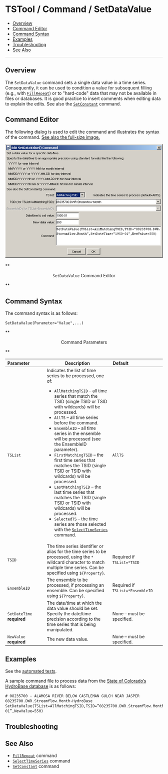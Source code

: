 # TSTool / Command / SetDataValue #

* [Overview](#overview)
* [Command Editor](#command-editor)
* [Command Syntax](#command-syntax)
* [Examples](#examples)
* [Troubleshooting](#troubleshooting)
* [See Also](#see-also)

-------------------------

## Overview ##

The `SetDataValue` command sets a single data value in a time series.
Consequently, it can be used to condition a value for subsequent filling (e.g., with
[`FillRepeat`](../FillRepeat/FillRepeat)) or to "hard-code" data that may not be available in files or databases.
It is good practice to insert comments when editing data to explain the edits.
See also the [`SetConstant`](../SetConstant/SetConstant) command.

## Command Editor ##

The following dialog is used to edit the command and illustrates the syntax of the command.
<a href="../SetDataValue.png">See also the full-size image.</a>

![SetDataValue](SetDataValue.png)

**<p style="text-align: center;">
`SetDataValue` Command Editor
</p>**

## Command Syntax ##

The command syntax is as follows:

```text
SetDataValue(Parameter="Value",...)
```
**<p style="text-align: center;">
Command Parameters
</p>**

|**Parameter**&nbsp;&nbsp;&nbsp;&nbsp;&nbsp;&nbsp;&nbsp;&nbsp;&nbsp;&nbsp;&nbsp;|**Description**|**Default**&nbsp;&nbsp;&nbsp;&nbsp;&nbsp;&nbsp;&nbsp;&nbsp;&nbsp;&nbsp;&nbsp;&nbsp;&nbsp;&nbsp;&nbsp;&nbsp;&nbsp;&nbsp;&nbsp;&nbsp;&nbsp;&nbsp;&nbsp;&nbsp;&nbsp;&nbsp;&nbsp;|
|--------------|-----------------|-----------------|
|`TSList`|Indicates the list of time series to be processed, one of:<br><ul><li>`AllMatchingTSID` – all time series that match the TSID (single TSID or TSID with wildcards) will be processed.</li><li>`AllTS` – all time series before the command.</li><li>`EnsembleID` – all time series in the ensemble will be processed (see the EnsembleID parameter).</li><li>`FirstMatchingTSID` – the first time series that matches the TSID (single TSID or TSID with wildcards) will be processed.</li><li>`LastMatchingTSID` – the last time series that matches the TSID (single TSID or TSID with wildcards) will be processed.</li><li>`SelectedTS` – the time series are those selected with the [`SelectTimeSeries`](../SelectTimeSeries/SelectTimeSeries) command.</li></ul> | `AllTS` |
|`TSID`|The time series identifier or alias for the time series to be processed, using the `*` wildcard character to match multiple time series.  Can be specified using `${Property}`.|Required if `TSList=*TSID`|
|`EnsembleID`|The ensemble to be processed, if processing an ensemble. Can be specified using `${Property}`.|Required if `TSList=*EnsembleID`|
|`SetDateTime`<br>**required**|The date/time at which the data value should be set.  Specify the date/time precision according to the time series that is being manipulated.|None – must be specified.|
|`NewValue`<br>**required**|The new data value.|None – must be specified.|

## Examples ##

See the [automated tests](https://github.com/OpenWaterFoundation/cdss-app-tstool-test/tree/master/test/regression/commands/general/SetDataValue).

A sample command file to process data from the [State of Colorado’s HydroBase database](../../datastore-ref/CO-HydroBase/CO-HydroBase)
is as follows:

```text
# 08235700 - ALAMOSA RIVER BELOW CASTLEMAN GULCH NEAR JASPER
08235700.DWR.Streamflow.Month~HydroBase
SetDataValue(TSList=AllMatchingTSID,TSID=”08235700.DWR.Streamflow.Month”,SetDateTime=”1950-01”,NewValue=550)
```

## Troubleshooting ##

## See Also ##

* [`FillRepeat`](../FillRepeat/FillRepeat) command
* [`SelectTimeSeries`](../SelectTimeSeries/SelectTimeSeries) command
* [`SetConstant`](../SetConstant/SetConstant) command
